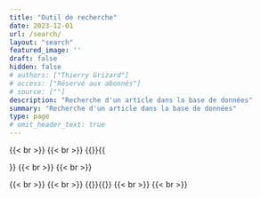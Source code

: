 ```yaml
---
title: "Outil de recherche"
date: 2023-12-01
url: /search/
layout: "search"
featured_image: ''
draft: false
hidden: false
# authors: ["Thierry Grizard"]
# access: ["Réservé aux abonnés"]
# source: [""]
description: "Recherche d'un article dans la base de données"
summary: "Recherche d'un article dans la base de données"
type: page
# omit_header_text: true
---
```



{{< br >}}
{{< br >}}
{{<algolia-logo>}}{{<search>}}
{{< br >}}
{{< br >}}


{{< br >}}
{{< br >}}
{{<algolia-logo>}}{{<search2>}}
{{< br >}}
{{< br >}}

